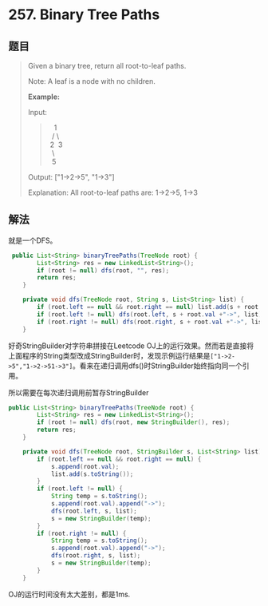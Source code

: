 # 257. Binary Tree Paths

## 题目

>Given a binary tree, return all root-to-leaf paths.
>
>Note: A leaf is a node with no children.
>
>**Example:**
>
>Input:
>
>>&nbsp;&nbsp;&nbsp;1  
>&nbsp;&nbsp;/&nbsp;\  
>&nbsp;2&nbsp;&nbsp;3  
>&nbsp;&nbsp;\  
>&nbsp;&nbsp;5
>
>Output: ["1->2->5", "1->3"]
>
>Explanation: All root-to-leaf paths are: 1->2->5, 1->3

## 解法

就是一个DFS。

```java
 public List<String> binaryTreePaths(TreeNode root) {
        List<String> res = new LinkedList<String>();
        if (root != null) dfs(root, "", res);
        return res;
    }

    private void dfs(TreeNode root, String s, List<String> list) {
        if (root.left == null && root.right == null) list.add(s + root.val);
        if (root.left != null) dfs(root.left, s + root.val +"->", list);
        if (root.right != null) dfs(root.right, s + root.val +"->", list);
    }
```

好奇StringBuilder对字符串拼接在Leetcode OJ上的运行效果。然而若是直接将上面程序的String类型改成StringBuilder时，发现示例运行结果是`["1->2->5","1->2->51->3"]`。看来在递归调用dfs()时StringBuilder始终指向同一个引用。

所以需要在每次递归调用前暂存StringBuilder

```java
public List<String> binaryTreePaths(TreeNode root) {
        List<String> res = new LinkedList<String>();
        if (root != null) dfs(root, new StringBuilder(), res);
        return res;
    }

    private void dfs(TreeNode root, StringBuilder s, List<String> list) {
        if (root.left == null && root.right == null) {
            s.append(root.val);
            list.add(s.toString());
        }
        if (root.left != null) {
            String temp = s.toString();
            s.append(root.val).append("->");
            dfs(root.left, s, list);
            s = new StringBuilder(temp);
        }
        if (root.right != null) {
            String temp = s.toString();
            s.append(root.val).append("->");
            dfs(root.right, s, list);
            s = new StringBuilder(temp);
        }
    }
```

OJ的运行时间没有太大差别，都是1ms.
